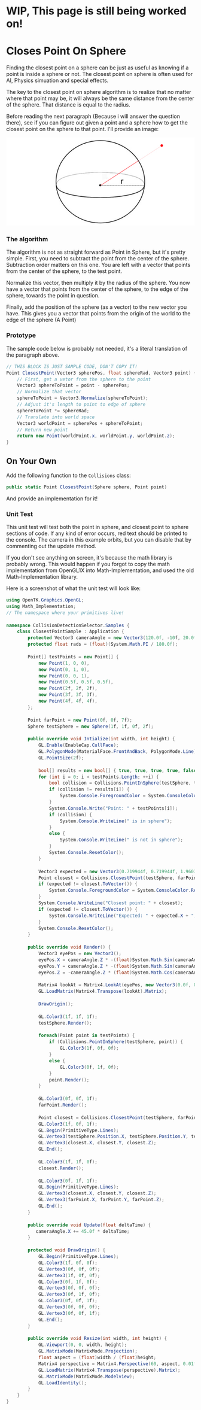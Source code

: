 # WIP, This page is still being worked on!

# Closes Point On Sphere

Finding the closest point on a sphere can be just as useful as knowing if a point is inside a sphere or not. The closest point on sphere is often used for AI, Physics simuation and special effects.

The key to the closest point on sphere algorithm is to realize that no matter where that point may be, it will always be the same distance from the center of the sphere. That distance is equal to the radius.

Before reading the next paragraph (Because i will answer the question there), see if you can figure out given a point and a sphere how to get the closest point on the sphere to that point. I'll provide an image:

![SAMPLE](closest_point_on_sphere.jpg)

### The algorithm

The algorithm is not as straight forward as Point in Sphere, but it's pretty simple. First, you need to subtract the point from the center of the sphere. Subtraction order matters on this one. You are left with a vector that points from the center of the sphere, to the test point.

Normalize this vector, then multiply it by the radius of the sphere. You now have a vector that points from the center of the sphere, to the edge of the sphere, towards the point in question.

Finally, add the position of the sphere (as a vector) to the new vector you have. This gives you a vector that points from the origin of the world to the edge of the sphere (A Point)

### Prototype

The sample code below is probably not needed, it's a literal translation of the paragraph above. 

```cs
// THIS BLOCK IS JUST SAMPLE CODE, DON'T COPY IT!
Point ClosestPoint(Vector3 spherePos, float sphereRad, Vector3 point) {
    // First, get a vetor from the sphere to the point
    Vector3 sphereToPoint = point - spherePos;
    // Normalize that vector
    sphereToPoint = Vector3.Normalize(sphereToPoint);
    // Adjust it's length to point to edge of sphere
    sphereToPoint *= sphereRad;
    // Translate into world space
    Vector3 worldPoint = spherePos + sphereToPoint;
    // Return new point
    return new Point(worldPoint.x, worldPoint.y, worldPoint.z);
}
```

## On Your Own

Add the following function to the ```Collisions``` class:

```cs
public static Point ClosestPoint(Sphere sphere, Point point)
```

And provide an implementation for it!

### Unit Test

This unit test will test both the point in sphere, and closest point to sphere sections of code. If any kind of error occurs, red text should be printed to the console. The camera in this example orbits, but you can disable that by commenting out the update method.

If you don't see anything on screen, it's because the math library is probably wrong. This would happen if you forgot to copy the math implementation from OpenGL1X into Math-Implementation, and used the old Math-Implementation library.

Here is a screenshot of what the unit test will look like:


```cs
using OpenTK.Graphics.OpenGL;
using Math_Implementation;
// The namespace where your primitives live!

namespace CollisionDetectionSelector.Samples {
    class ClosestPointSample : Application {
        protected Vector3 cameraAngle = new Vector3(120.0f, -10f, 20.0f);
        protected float rads = (float)(System.Math.PI / 180.0f);

        Point[] testPoints = new Point[] {
            new Point(1, 0, 0),
            new Point(0, 1, 0),
            new Point(0, 0, 1),
            new Point(0.5f, 0.5f, 0.5f),
            new Point(2f, 2f, 2f),
            new Point(3f, 3f, 3f),
            new Point(4f, 4f, 4f),
        };

        Point farPoint = new Point(0f, 0f, 7f);
        Sphere testSphere = new Sphere(1f, 1f, 0f, 2f);

        public override void Intialize(int width, int height) {
            GL.Enable(EnableCap.CullFace);
            GL.PolygonMode(MaterialFace.FrontAndBack, PolygonMode.Line);
            GL.PointSize(2f);

            bool[] results = new bool[] { true, true, true, true, false, false, false };
            for (int i = 0; i < testPoints.Length; ++i) {
                bool collision = Collisions.PointInSphere(testSphere, testPoints[i]);
                if (collision != results[i]) {
                    System.Console.ForegroundColor = System.ConsoleColor.Red;
                }
                System.Console.Write("Point: " + testPoints[i]);
                if (collision) {
                    System.Console.WriteLine(" is in sphere");
                }
                else {
                    System.Console.WriteLine(" is not in sphere");
                }
                System.Console.ResetColor();
            }

            Vector3 expected = new Vector3(0.719944f, 0.719944f, 1.960392f);
            Point closest = Collisions.ClosestPoint(testSphere, farPoint);
            if (expected != closest.ToVector()) {
                System.Console.ForegroundColor = System.ConsoleColor.Red;
            }
            System.Console.WriteLine("Closest point: " + closest);
            if (expected != closest.ToVector()) {
                System.Console.WriteLine("Expected: " + expected.X + ", " + expected.Y + ", " + expected.Z);
            }
            System.Console.ResetColor();
        }

        public override void Render() {
            Vector3 eyePos = new Vector3();
            eyePos.X = cameraAngle.Z * -(float)System.Math.Sin(cameraAngle.X * rads * (float)System.Math.Cos(cameraAngle.Y * rads));
            eyePos.Y = cameraAngle.Z * -(float)System.Math.Sin(cameraAngle.Y * rads);
            eyePos.Z = -cameraAngle.Z * (float)System.Math.Cos(cameraAngle.X * rads * (float)System.Math.Cos(cameraAngle.Y * rads));
            
            Matrix4 lookAt = Matrix4.LookAt(eyePos, new Vector3(0.0f, 0.0f, 0.0f), new Vector3(0.0f, 1.0f, 0.0f));
            GL.LoadMatrix(Matrix4.Transpose(lookAt).Matrix);

            DrawOrigin();

            GL.Color3(1f, 1f, 1f);
            testSphere.Render();

            foreach(Point point in testPoints) {
                if (Collisions.PointInSphere(testSphere, point)) {
                    GL.Color3(1f, 0f, 0f);
                }
                else {
                    GL.Color3(0f, 1f, 0f);
                }
                point.Render();
            }

            GL.Color3(0f, 0f, 1f);
            farPoint.Render();

            Point closest = Collisions.ClosestPoint(testSphere, farPoint);
            GL.Color3(1f, 0f, 1f);
            GL.Begin(PrimitiveType.Lines);
            GL.Vertex3(testSphere.Position.X, testSphere.Position.Y, testSphere.Position.Z);
            GL.Vertex3(closest.X, closest.Y, closest.Z);
            GL.End();

            GL.Color3(1f, 1f, 0f);
            closest.Render();

            GL.Color3(0f, 1f, 1f);
            GL.Begin(PrimitiveType.Lines);
            GL.Vertex3(closest.X, closest.Y, closest.Z);
            GL.Vertex3(farPoint.X, farPoint.Y, farPoint.Z);
            GL.End();
        }

        public override void Update(float deltaTime) {
           cameraAngle.X += 45.0f * deltaTime;
        }

        protected void DrawOrigin() {
            GL.Begin(PrimitiveType.Lines);
            GL.Color3(1f, 0f, 0f);
            GL.Vertex3(0f, 0f, 0f);
            GL.Vertex3(1f, 0f, 0f);
            GL.Color3(0f, 1f, 0f);
            GL.Vertex3(0f, 0f, 0f);
            GL.Vertex3(0f, 1f, 0f);
            GL.Color3(0f, 0f, 1f);
            GL.Vertex3(0f, 0f, 0f);
            GL.Vertex3(0f, 0f, 1f);
            GL.End();
        }

        public override void Resize(int width, int height) {
            GL.Viewport(0, 0, width, height);
            GL.MatrixMode(MatrixMode.Projection);
            float aspect = (float)width / (float)height;
            Matrix4 perspective = Matrix4.Perspective(60, aspect, 0.01f, 1000.0f);
            GL.LoadMatrix(Matrix4.Transpose(perspective).Matrix);
            GL.MatrixMode(MatrixMode.Modelview);
            GL.LoadIdentity();
        }
    }
}
```